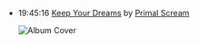 *   19:45:16  [Keep Your Dreams](http://goo.gl/fP64Yd) by [Primal Scream](http://www.last.fm/music/Primal+Scream)

    ![Album Cover](http://userserve-ak.last.fm/serve/174s/69267442.png "XTRMNTR")

